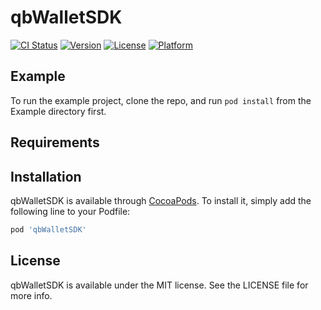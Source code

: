 # qbWalletSDK

[![CI Status](https://img.shields.io/travis/qbxelvis/qbWalletSDK.svg?style=flat)](https://travis-ci.org/qbxelvis/qbWalletSDK)
[![Version](https://img.shields.io/cocoapods/v/qbWalletSDK.svg?style=flat)](https://cocoapods.org/pods/qbWalletSDK)
[![License](https://img.shields.io/cocoapods/l/qbWalletSDK.svg?style=flat)](https://cocoapods.org/pods/qbWalletSDK)
[![Platform](https://img.shields.io/cocoapods/p/qbWalletSDK.svg?style=flat)](https://cocoapods.org/pods/qbWalletSDK)

## Example

To run the example project, clone the repo, and run `pod install` from the Example directory first.

## Requirements

## Installation

qbWalletSDK is available through [CocoaPods](https://cocoapods.org). To install
it, simply add the following line to your Podfile:

```ruby
pod 'qbWalletSDK'
```

## License

qbWalletSDK is available under the MIT license. See the LICENSE file for more info.
